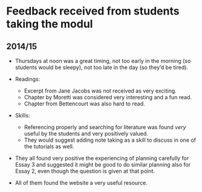 # Feedback received from students taking the modul

## 2014/15

* Thursdays at noon was a great timing, not too early in the morning (so students would be sleepy), not too late in the day (so they’d be tired).
* Readings:

	* Excerpt from Jane Jacobs was not received as very exciting.
	* Chapter by Moretti was considered very interesting and a fun read.
	* Chapter from Bettencourt was also hard to read.

* Skills:

	* Referencing properly and searching for literature was found *very* useful by the students and very positively valued.
	* They would suggest adding note taking as a skill to discuss in one of the tutorials as well.

* They all found very positive the experiencing of planning carefully for Essay 3 and suggested it might be good to do similar planning also for Essay 2, even though the question is given at that point.

* All of them found the website a very useful resource.

